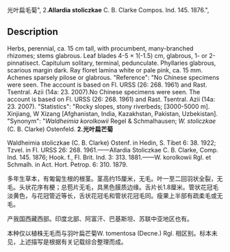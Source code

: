 光叶扁毛菊",
2.**Allardia stoliczkae** C. B. Clarke Compos. Ind. 145. 1876.",

## Description
Herbs, perennial, ca. 15 cm tall, with procumbent, many-branched rhizomes; stems glabrous. Leaf blades 4-5 × 1(-1.5) cm, glabrous, 1- or 2-pinnatisect. Capitulum solitary, terminal, pedunculate. Phyllaries glabrous, scarious margin dark. Ray floret lamina white or pale pink, ca. 15 mm. Achenes sparsely pilose or glabrous.
  "Reference": "No Chinese specimens were seen. The account is based on Fl. URSS (26: 268. 1961) and Rast. Tsentral. Azii (14a: 23. 2007).No Chinese specimens were seen. The account is based on Fl. URSS (26: 268. 1961) and Rast. Tsentral. Azii (14a: 23. 2007).
  "Statistics": "Rocky slopes, stony riverbeds; [3000-5000 m]. Xinjiang, W Xizang [Afghanistan, India, Kazakhstan, Pakistan, Uzbekistan].
  "Synonym": "*Waldheimia korolkowii* Regel &amp; Schmalhausen; *W. stoliczkae* (C. B. Clarke) Ostenfeld.
**2.光叶扁芒菊**

Waldheimia stoliczkae (C. B. Clarke) Ostenf. in Hedin, S. Tibet 6: 38. 1922; Tzvel. in Fl. URSS 26: 268. 1961.——Allardia Stoliczkae C. B. Clarke, Comp. Ind. 145. 1876; Hook. f., Fl. Brit. Ind. 3: 313. 1881.——W. korolkowii Rgl. et Schmalh. in Act. Hort. Petrop. 6: 310. 1879.

多年生草本，有匍匐生根的根茎。茎高约15厘米，无毛。叶一至二回羽状全裂，无毛。头状花序有梗；总苞片无毛，具黑色膜质边缘。舌片长1.8厘米。管状花冠毛淡黄色，与花冠管近等长，舌状花冠毛和管状花冠毛同。瘦果上半部有疏柔毛或无毛。

产我国西藏西部。印度北部、阿富汗、巴基斯坦、苏联中亚地区也有。

本种仅以植株无毛而与羽叶扁芒菊W. tomentosa (Decne.) Rgl. 相区别。标本未见，上述描写是根据有关记载综合整理而成。
